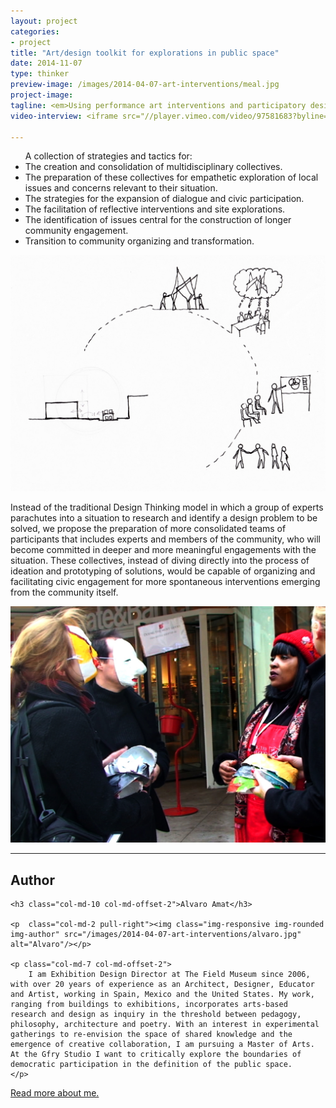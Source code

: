 ```yaml
---
layout: project
categories: 
- project
title: "Art/design toolkit for explorations in public space"
date: 2014-11-07
type: thinker
preview-image: /images/2014-04-07-art-interventions/meal.jpg
project-image: 
tagline: <em>Using performance art interventions and participatory design tools to invite community conversations and inclusive workshops for the exploration and re-imagining of public space.</em>
video-interview: <iframe src="//player.vimeo.com/video/97581683?byline=0&amp;portrait=0" width="560" height="420" webkitallowfullscreen mozallowfullscreen allowfullscreen></iframe>

---
```


<ul class="col-md-8 col-md-offset-2">
A collection of strategies and tactics for:
		<li>The creation and consolidation of multidisciplinary collectives.</li>
		<li>The preparation of these collectives for empathetic exploration of local issues and concerns relevant to their situation.</li>
		<li>The strategies for the expansion of dialogue and civic participation.</li>
		<li>The facilitation of reflective interventions and site explorations.</li>
		<li>The identification of issues central for the construction of longer community engagement.</li>
		<li>Transition to community organizing and transformation.</li> 
	</ul>

<p class="col-md-10 col-md-offset-1"><img class="img-responsive img-thumbnail" src="/images/2014-04-07-art-interventions/diagram.jpg" alt="Art Intervention Cycle"/></p>

<p class="col-md-8 col-md-offset-2"> Instead of the traditional Design Thinking model in which a group of experts parachutes into a situation to research and identify a design problem to be solved, we propose the preparation of more consolidated teams of participants that includes experts and members of the community, who will become committed in deeper and more meaningful engagements with the situation. These collectives, instead of diving directly into the process of ideation and prototyping of solutions, would be capable of organizing and facilitating civic engagement for more spontaneous interventions emerging from the community itself. </p>

<p class="col-md-10 col-md-offset-1"><img class="img-responsive img-thumbnail" src="/images/2014-04-07-art-interventions/art-int.jpg" alt="Art Intervention"/></p>

---
<div>
	<h2 class="col-md-10 col-md-offset-2">Author</h2>
		
	<h3 class="col-md-10 col-md-offset-2">Alvaro Amat</h3>

	<p  class="col-md-2 pull-right"><img class="img-responsive img-rounded img-author" src="/images/2014-04-07-art-interventions/alvaro.jpg" alt="Alvaro"/></p>

	<p class="col-md-7 col-md-offset-2">
		I am Exhibition Design Director at The Field Museum since 2006, with over 20 years of experience as an Architect, Designer, Educator and Artist, working in Spain, Mexico and the United States. My work, ranging from buildings to exhibitions, incorporates arts-based research and design as inquiry in the threshold between pedagogy, philosophy, architecture and poetry. With an interest in experimental gatherings to re-envision the space of shared knowledge and the emergence of creative collaboration, I am pursuing a Master of Arts. At the Gfry Studio I want to critically explore the boundaries of democratic participation in the definition of the public space. 
	</p>
</div>

<p class="class-md-12 col-md-offset-7 icon-file-text">
	<a href='/docs/AA_saic.pdf' target="_blank">Read more about me.</a>
</p>




